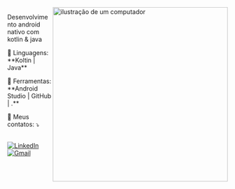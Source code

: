 
 


<img src="https://github.com/developertomaz/imgens/blob/main/computer-illustration.png" alt="ilustração de um computador" min-width="400px" max-width="400px" width="400px" align="right">

<p align="left"> 
Desenvolvimento android nativo com kotlin & java
</p>

<p align="left">
  🦄 Linguagens: **Koltin | Java**
</p>

<p align="left">
  💼 Ferramentas: **Android Studio | GitHub | .**
</p>

<p align="left">
  💌 Meus contatos: ⤵️
</p>

<br>
  <a href="https://www.linkedin.com/in/tomazedewreck/" title="LinkedIn">
  <img src="https://img.shields.io/badge/-Linkedin-0e76a8?style=flat-square&logo=Linkedin&logoColor=white&link=" alt="LinkedIn"/></a>

  <a href="mailto:tomazedewreck@gmail.com.br" title="Gmail">
  <img src="https://img.shields.io/badge/-Gmail-FF0000?style=flat-square&labelColor=FF0000&logo=gmail&logoColor=white&link=developertomaz@gmail.com" alt="Gmail"/></a>




